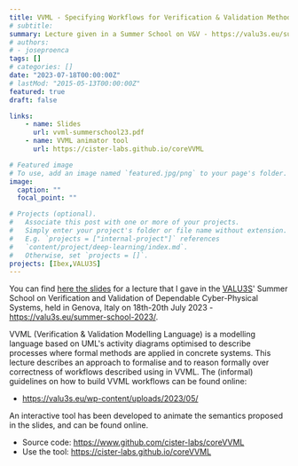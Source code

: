 ```yaml
---
title: VVML - Specifying Workflows for Verification & Validation Methods
# subtitle: 
summary: Lecture given in a Summer School on V&V - https://valu3s.eu/summer-school-2023/
# authors:
# - joseproenca
tags: []
# categories: []
date: "2023-07-18T00:00:00Z"
# lastMod: "2015-05-13T00:00:00Z"
featured: true
draft: false

links:
    - name: Slides
      url: vvml-summerschool23.pdf
    - name: VVML animator tool
      url: https://cister-labs.github.io/coreVVML

# Featured image
# To use, add an image named `featured.jpg/png` to your page's folder. 
image:
  caption: ""
  focal_point: ""

# Projects (optional).
#   Associate this post with one or more of your projects.
#   Simply enter your project's folder or file name without extension.
#   E.g. `projects = ["internal-project"]` references 
#   `content/project/deep-learning/index.md`.
#   Otherwise, set `projects = []`.
projects: [Ibex,VALU3S]
---
```


You can find [here the slides](vvml-summerschool23.pdf) for a lecture that I gave in the [VALU3S](https://valu3s.eu)' Summer School on Verification and Validation of Dependable Cyber-Physical Systems, held in Genova, Italy on 18th-20th July 2023 - https://valu3s.eu/summer-school-2023/.

VVML (Verification & Validation Modelling Language) is a modelling language based on UML's activity diagrams optimised to describe processes where formal methods are applied in concrete systems. This lecture describes an approach to formalise and to reason formally over correctness of workflows described using in VVML. The (informal) guidelines on how to build VVML workflows can be found online:

 - https://valu3s.eu/wp-content/uploads/2023/05/

An interactive tool has been developed to animate the semantics proposed in the slides, and can be found online.
 
 - Source code: https://www.github.com/cister-labs/coreVVML
 - Use the tool: https://cister-labs.github.io/coreVVML
 